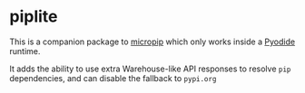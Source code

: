 # piplite

This is a companion package to
[micropip](https://github.com/pyodide/micropip) which only
works inside a [Pyodide](https://github.com/pyodide/pyodide/) runtime.

It adds the ability to use extra Warehouse-like API responses to resolve `pip`
dependencies, and can disable the fallback to `pypi.org`
